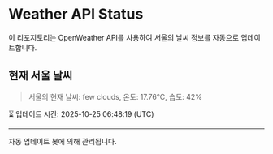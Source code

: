 
# Weather API Status

이 리포지토리는 OpenWeather API를 사용하여 서울의 날씨 정보를 자동으로 업데이트합니다.

## 현재 서울 날씨
> 서울의 현재 날씨: few clouds, 온도: 17.76°C, 습도: 42%

⏳ 업데이트 시간: 2025-10-25 06:48:19 (UTC)

---
자동 업데이트 봇에 의해 관리됩니다.
